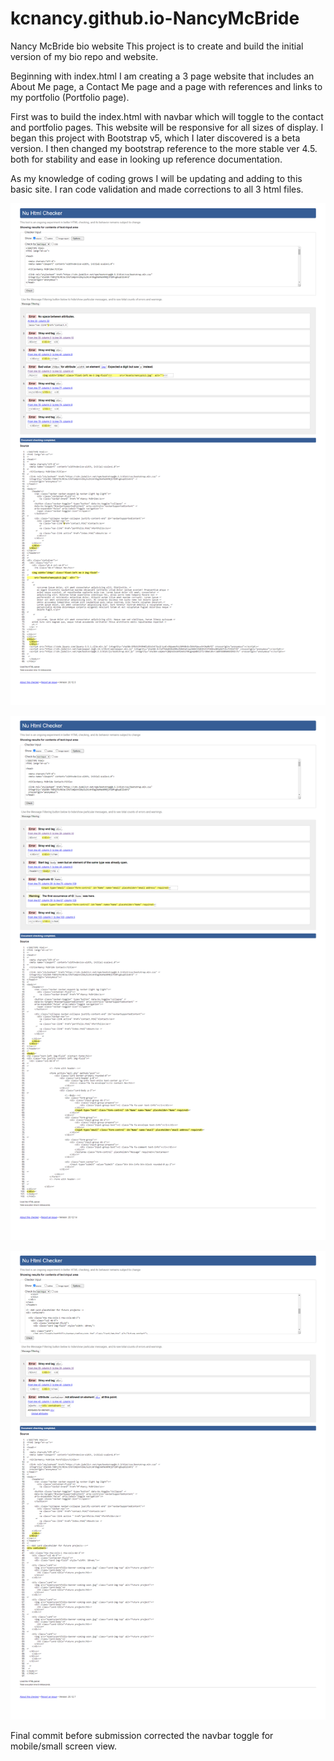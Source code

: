 # kcnancy.github.io-NancyMcBride
Nancy McBride bio website
This project is to create and build the initial version of my bio repo and website. 

Beginning with index.html I am creating a 3 page website that includes an About Me page,
a Contact Me page and a page with references and links to my portfolio (Portfolio page).

First was to build the index.html with navbar which will toggle to the contact and portfolio pages. 
This website will be responsive for all sizes of display. I began this project with Bootstrap v5, which I later discovered is a beta version.
I then changed my bootstrap reference to the more stable ver 4.5. both for stability and ease in looking up reference documentation.

As my knowledge of coding grows I will be updating and adding to this basic site. 
I ran code validation and made corrections to all 3 html files. 


![Nancy McBride Front Page](Assets/indexhtml.png)

![Nancy McBride Contact Info](Assets/contactpage.png)

![Nancy McBride Portfolio](Assets/portfolio.png)


Final commit before submission corrected the navbar toggle for mobile/small screen view.
